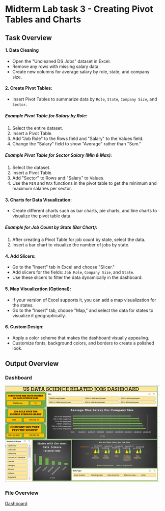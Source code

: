 # Midterm Lab task 3 -  Creating Pivot Tables and Charts

## Task Overview

#### 1. **Data Cleaning**
   - Open the "Uncleaned DS Jobs" dataset in Excel.
   - Remove any rows with missing salary data.
   - Create new columns for average salary by role, state, and company size.

#### 2. **Create Pivot Tables:**
   - Insert Pivot Tables to summarize data by `Role`, `State`, `Company Size`, and `Sector`.
   
##### Example Pivot Table for Salary by Role:
1. Select the entire dataset.
2. Insert a Pivot Table.
3. Add "Job Role" to the Rows field and "Salary" to the Values field.
4. Change the "Salary" field to show "Average" rather than "Sum."

##### Example Pivot Table for Sector Salary (Min & Max):
1. Select the dataset.
2. Insert a Pivot Table.
3. Add "Sector" to Rows and "Salary" to Values.
4. Use the `MIN` and `MAX` functions in the pivot table to get the minimum and maximum salaries per sector.

#### 3. **Charts for Data Visualization:**
   - Create different charts such as bar charts, pie charts, and line charts to visualize the pivot table data.

##### Example for Job Count by State (Bar Chart):
1. After creating a Pivot Table for job count by state, select the data.
2. Insert a bar chart to visualize the number of jobs by state.

#### 4. **Add Slicers:**
   - Go to the "Insert" tab in Excel and choose "Slicer."
   - Add slicers for the fields: `Job Role`, `Company Size`, and `State`.
   - Use these slicers to filter the data dynamically in the dashboard.

#### 5. **Map Visualization (Optional):**
   - If your version of Excel supports it, you can add a map visualization for the states.
   - Go to the "Insert" tab, choose "Map," and select the data for states to visualize it geographically.

#### 6. **Custom Design:**
   - Apply a color scheme that makes the dashboard visually appealing.
   - Customize fonts, background colors, and borders to create a polished look.

## Output Overview

### Dashboard
![Dashboard](IMAGE/USDataScienceRelatedJobsDashboard.PNG)

### File Overview
[Dashboard](IMAGE/Midterm%20Lab%20Task%203.xlsx)
